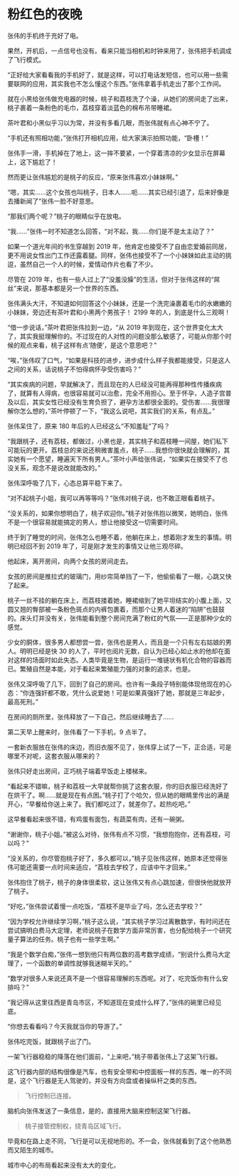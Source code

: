 # 粉红色的夜晚

张伟的手机终于充好了电。

果然，开机后，一点信号也没有。看来只能当相机和时钟来用了，张伟把手机调成了飞行模式。

“正好给大家看看我的手机好了，就是这样，可以打电话发短信，也可以用一些需要联网的应用，其实我也不怎么懂这个东西。”张伟拿着手机走出了那个工作间。

就在小黑给张伟做充电器的时候，桃子和荔枝洗了个澡，从她们的房间走了出来，桃子裹着一条粉色的毛巾，荔枝穿着淡蓝色的棉布吊带睡裙。

茶叶君和小黑似乎习以为常，并没有多看几眼，而张伟就有点心神不宁了。

“手机还有照相功能，”张伟打开相机应用，给大家演示拍照功能，“卧槽！”

张伟手一滑，手机掉在了地上，这一摔不要紧，一个穿着清凉的少女显示在屏幕上，这下尴尬了！

然而更让张伟尴尬的是桃子的反应，“原来张伟喜欢小妹妹啊。”

“嗯，其实……这个女孩也叫桃子，日本人……呃……其实已经引退了，后来好像是去播新闻了”张伟一脸不好意思。

“那我们两个呢？”桃子的眼睛似乎在放电。

“我……”张伟一时不知道怎么回答，“对不起，我……你们是不是太主动了？”

如果一个道光年间的书生穿越到 2019 年，他肯定也接受不了自由恋爱婚前同居，更不用说女性出门工作还露着腿。同样，张伟也接受不了一个小妹妹如此主动的挑逗，虽然自己一个人的时候，爱情动作片也看了不少。

尽管在 2019 年，也有一些人过上了“没羞没臊”的生活，但对于张伟这样的“屌丝”来说，那基本都是另一个世界的东西。

张伟满头大汗，不知道如何回答这个小妹妹，还是一个洗完澡裹着毛巾的水嫩嫩的小妹妹，旁边还有茶叶君和小黑两个男孩子！ 2199 年的人，到底是什么三观啊！

“借一步说话，”茶叶君把张伟拉到一边，“从 2019 年到现在，这个世界变化太大了，其实我挺理解你的。不过现在的人对性的问题没那么敏感了，可能从你那个时候的观点来看，桃子这样有点‘随便’，是这个意思吧？”

“唉，”张伟叹了口气，“如果是科技的进步，进步成什么样子我都能接受，只是这人之间的关系，话说桃子不怕得病怀孕受伤害吗？”

“其实疾病的问题，早就解决了，而且现在的人已经没可能再得那种性传播疾病了，就算有人得病，也很容易就可以治愈，完全不用担心。至于怀孕，人造子宫普及以后，其实女性已经没有生育负担了，避孕方法都很全面的。受伤害……我很理解你怎么想的，”茶叶停顿了一下，“我这么说吧，其实我们的关系，有点乱。”

张伟呆住了，原来 180 年后的人已经这么“不知羞耻”了吗？

“我跟桃子，还有荔枝，都做过，小黑也是，其实桃子和荔枝睡一间屋，她们私下可能玩的更开。荔枝总的来说还稍微害羞点，桃子……我想你很快就会理解的，其实她有一个愿望，睡遍天下所有男人。”茶叶小声给张伟说，“如果实在接受不了也没关系，观念不是说改就能改的。”

张伟深呼吸了几下，心态总算平稳下来了。

“对不起桃子小姐，我可以再等等吗？”张伟对桃子说，也不敢正眼看着桃子。

“没关系的，如果你想明白了，桃子欢迎你。”桃子对张伟抱以微笑，她明白，张伟不是一个很容易就能搞定的男人，想让他接受这一切需要时间。

终于到了睡觉的时间，张伟怎么也睡不着，他躺在床上，想着刚才发生的事情。明明已经回不到 2019 年了，可是刚才发生的事情又让他三观尽碎。

他起床，离开房间，向两个女孩的房间走去。

女孩的房间是推拉式的玻璃门，用纱帘简单挡了一下，他偷偷看了一眼，心跳又快了起来。

桃子一丝不挂的躺在床上，而荔枝搂着她，睡裙缩到了她平坦结实的小腹上面，又圆又翘的臀部被一条粉色斑点的内裤包裹着，而那个让男人着迷的“陷阱”也鼓鼓的。床头灯并没有关，张伟能看到整个房间充满了粉红的气氛——正是那种少女的感觉。

少女的胴体，很多男人都想尝一尝，张伟也是男人，而且是一个只有左右姑娘的男人。明明已经是快 30 的人了，平时也阅片无数，自认为已经心如止水的他却在面对这样的场面时如此失态。人类毕竟是生物，是运行一堆链状有机化合物的容器而已。繁殖自然是本能，对于看起来繁殖能力强的对象的追求，也是。

张伟又深呼吸了几下，回到了自己的房间。也许有一条段子特别能体现他现在的心态：“你连强奸都不敢，凭什么说爱她！可是如果真强奸了她，那就是三年起步，最高死刑。”

在房间的厕所里，张伟释放了一下自己，然后继续睡去了……

第二天早上醒来时，张伟看了一下手机，9 点半了。

一套新衣服放在张伟的床边，而旧衣服不见了，张伟穿上试了一下，正合适，可是哪里不对呢，这套衣服从哪来的？

张伟只好走出房间，正巧桃子端着早饭走上楼梯来。

“看起来不错嘛，桃子和荔枝一大早就帮你挑了这套衣服，你的旧衣服已经洗好了在烘干了。啊……就是现在有点困。”桃子打了个哈欠，但从她的眼睛里传出的满是开心，“早餐给你送上来了。我们都吃过了，就差你了。趁热吃吧。”

这早餐看起来很不错，有鸡蛋有面包，有蔬菜有肉，还有一碗粥。

“谢谢你，桃子小姐。”被这么对待，张伟有点不习惯，“我想抱抱你，还有荔枝，可以吗？”

“没关系的，你尽管抱桃子好了，多久都可以，”桃子见张伟这样，她原本还觉得张伟可能还需要一点时间来适应，“荔枝去学校了，应该中午才回来。”

张伟抱住了桃子，桃子的身体很柔软，这让张伟又有点心跳加速，但很快他就放开了桃子。

“好吃，”张伟尝试着慢一点吃饭，“荔枝不是毕业了吗，怎么还去学校？”

“因为学校允许继续学习啊，”桃子这么说，“其实桃子学习过离散数学，有时间还在尝试搞明白费马大定理，老师说桃子在数学方面非常厉害，也分配给桃子一个研究量子算法的任务。桃子也有一些学生啊。”

“我是个数学白痴，”张伟一想到他只有两位数的高考数学成绩，“别说什么费马大定理了，一个函数的单调性就够我迷糊半天的。”

“数学对很多人来说还真不是一个很容易理解的东西呢。对了，吃完饭你有什么安排吗？”

“我记得从这里往西是青岛市区，不知道现在变成什么样了，”张伟的碗里已经见底。

“你想去看看吗？今天我就当你的导游了。”

张伟吃完饭，就跟桃子出了门。

一架飞行器稳稳的降落在他们面前，“上来吧，”桃子带着张伟上了这架飞行器。

这飞行器内部的结构很像是汽车，也有安全带和中控面板一样的东西，唯一的不同是，这个飞行器是无人驾驶的，并没有方向盘或者操纵杆之类的东西。

> 飞行控制已连接。

脑机向张伟发送了一条信息，是的，直接用大脑来控制这架飞行器。

> 桃子接管控制权，绕青岛区域飞行。

毕竟和在路上走不同，飞行是可以无视地形的。不一会，张伟就看到了这个他熟悉而又陌生的城市。

城市中心的布局看起来没有太大的变化，